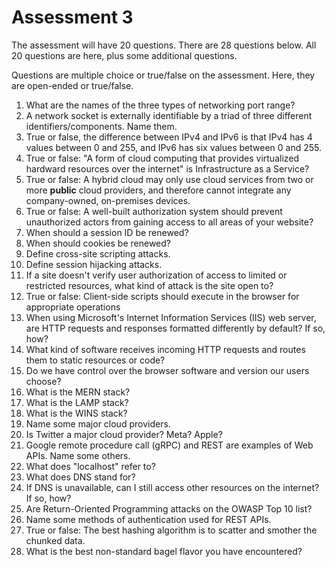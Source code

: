 # Assessment 3

The assessment will have 20 questions. There are 28 questions below. All 20 questions are here, plus 
some additional questions.

Questions are multiple choice or true/false on the assessment. Here, they are open-ended or true/false.

1. What are the names of the three types of networking port range? 
1. A network socket is externally identifiable by a triad of three different identifiers/components. Name them.
1. True or false, the difference between IPv4 and IPv6 is that IPv4 has 4 values between 0 and 255, and IPv6 has six values between 0 and 255. 
1. True or false: "A form of cloud computing that provides virtualized hardward resources over the internet" is Infrastructure as a Service?
1. True or false: A hybrid cloud may only use cloud services from two or more **public** cloud providers, and therefore cannot integrate any company-owned, on-premises devices.
1. True or false: A well-built authorization system should prevent unauthorized actors from gaining access to all areas of your website?
1. When should a session ID be renewed? 
1. When should cookies be renewed? 
1. Define cross-site scripting attacks.
1. Define session hijacking attacks.
1. If a site doesn't verify user authorization of access to limited or restricted resources, what kind of attack is the site open to?
1. True or false: Client-side scripts should execute in the browser for appropriate operations
1. When using Microsoft's Internet Information Services (IIS) web server, are HTTP requests and responses formatted differently by default? If so, how?
1. What kind of software receives incoming HTTP requests and routes them to static resources or code?
1. Do we have control over the browser software and version our users choose?
1. What is the MERN stack?
1. What is the LAMP stack?
1. What is the WINS stack?
1. Name some major cloud providers.
1. Is Twitter a major cloud provider? Meta? Apple?
1. Google remote procedure call (gRPC) and REST are examples of Web APIs. Name some others.
1. What does "localhost" refer to?
1. What does DNS stand for?
1. If DNS is unavailable, can I still access other resources on the internet? If so, how?
1. Are Return-Oriented Programming attacks on the OWASP Top 10 list?
1. Name some methods of authentication used for REST APIs.
1. True or false: The best hashing algorithm is to scatter and smother the chunked data.
1. What is the best non-standard bagel flavor you have encountered?
